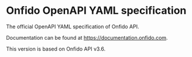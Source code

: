# Onfido OpenAPI YAML specification

The official OpenAPI YAML specification of Onfido API.

Documentation can be found at <https://documentation.onfido.com>.

This version is based on Onfido API v3.6.
